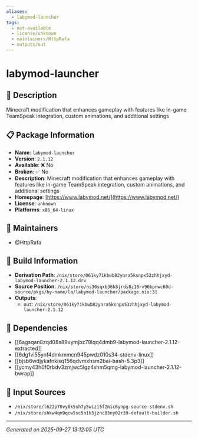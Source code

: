 ```yaml
---
aliases:
  - labymod-launcher
tags:
  - not-available
  - license/unknown
  - maintainers/HttpRafa
  - outputs/out
---
```


# labymod-launcher

## 📝 Description

Minecraft modification that enhances gameplay with features like in-game TeamSpeak integration, custom animations, and additional settings

## 📋 Package Information

- **Name**: `labymod-launcher`
- **Version**: `2.1.12`
- **Available**: ❌ No
- **Broken**: ✅ No
- **Description**: Minecraft modification that enhances gameplay with features like in-game TeamSpeak integration, custom animations, and additional settings
- **Homepage**: [https://www.labymod.net/](https://www.labymod.net/)
- **License**: `unknown`
- **Platforms**: `x86_64-linux`
## 👥 Maintainers

- @HttpRafa


## 🔧 Build Information

- **Derivation Path**: `/nix/store/061ky71kbwb82ynra5ksnpx53zhhjxyd-labymod-launcher-2.1.12.drv`
- **Source Position**: `/nix/store/ns30sqxb36k8jrds8z18rv96bpnwc60d-source/pkgs/by-name/la/labymod-launcher/package.nix:31`
- **Outputs**:
  - `out`:  `/nix/store/061ky71kbwb82ynra5ksnpx53zhhjxyd-labymod-launcher-2.1.12`

## 🔗 Dependencies

- [[6agsqan8zqd08s89vymjbz79lqq4dmb9-labymod-launcher-2.1.12-extracted]]
- [[6dg1vi55ynf4dmkmmcn945pwdz010s34-stdenv-linux]]
- [[bjsb6wdjykafnkixq156qdvmxhsm2bai-bash-5.3p3]]
- [[ycmy43h0f0rbdv3zmjwc5lgz4xhm5qmg-labymod-launcher-2.1.12-bwrap]]

## 📁 Input Sources

- `/nix/store/l622p70vy8k5sh7y5wizi5f2mic6ynpg-source-stdenv.sh`
- `/nix/store/shkw4qm9qcw5sc5n1k5jznc83ny02r39-default-builder.sh`

---
*Generated on 2025-09-27 13:12:05 UTC*
